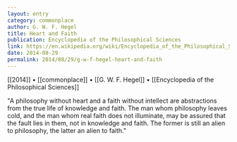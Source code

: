 ```yaml
---
layout: entry
category: commonplace
author: G. W. F. Hegel
title: Heart and Faith
publication: Encyclopedia of the Philosophical Sciences
link: https://en.wikipedia.org/wiki/Encyclopedia_of_the_Philosophical_Sciences
date: 2014-08-29
permalink: 2014/08/29/g-w-f-hegel-heart-and-faith
---
```


[[2014]] • [[commonplace]] • [[G. W. F. Hegel]] • [[Encyclopedia of the Philosophical Sciences]]

"A philosophy without heart and a faith without intellect are abstractions from the true life of knowledge and faith. The man whom philosophy leaves cold, and the man whom real faith does not illuminate, may be assured that the fault lies in them, not in knowledge and faith. The former is still an alien to philosophy, the latter an alien to faith."
